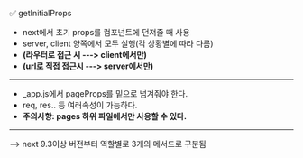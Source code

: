✅ getInitialProps
* next에서 초기 props를 컴포넌트에 던져줄 때 사용
* server, client 양쪽에서 모두 실행(각 상황별에 따라 다름)
* <b>(라우터로 접근 시 ---> client에서만)</b>
* <b>(url로 직접 접근시 ---> server에서만)</b>
<hr />

* _app.js에서 pageProps를 밑으로 넘겨줘야 한다.
* req, res.. 등 여러속성이 가능하다.
* <b>주의사항: pages 하위 파일에서만 사용할 수 있다.</b>

<hr />
--> next 9.3이상 버전부터 역할별로 3개의 메서드로 구분됨